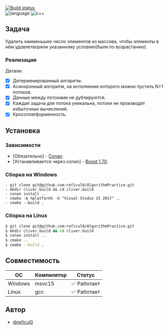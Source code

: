 [![Build status](https://ci.appveyor.com/api/projects/status/38vohc1jc9ol72dp/branch/master?svg=true)](https://ci.appveyor.com/project/reficul0/algorithmpractice/branch/master)<br>
![language](https://img.shields.io/badge/language-c++-blue.svg)
![c++](https://img.shields.io/badge/std-c++14-blue.svg)

## Задача

Удалить наименьшее число элементов из массива, чтобы элементы в нём удовлетворяли указанному условию(были по возрастанию).

### Реализация
Детали:
* [x] Детерменированный алгоритм.
* [x] Асинхронный алгоритм, на исполнение которого можно пустить N>1 потоков.
* [x] Данные между потоками не дублируются.
* [x] Каждая задача для потока уникальна, потоки не производят избыточных вычислений.
* [x] Кроссплатформенность.

## Установка

### Зависимости

* [Обязательно] - [Conan](https://conan.io/).
* [Устанавливается через conan] - [Boost 1.70](http://www.boost.org/).

### Сборка на Windows

```shell
- git clone git@github.com:reficul0/AlgorithmPractice.git
- mkdir cliver.build && cd cliver.build
- conan install ..
- cmake -A %platform% -G "Visual Studio 15 2017" ..
- cmake --build .
```
### Сборка на Linux

```bash
$ git clone git@github.com:reficul0/AlgorithmPractice.git
$ mkdir cliver.build && cd cliver.build
$ conan install ..
$ cmake ..
$ cmake --build .
```
## Совместимость

ОС           | Компилятор    | Статус
------------ | ------------- | -------------
Windows      | msvc15        | :white_check_mark: Работает
Linux        | gcc           | :white_check_mark: Работает

## Автор

* [@reficul0](https://github.com/reficul0)
